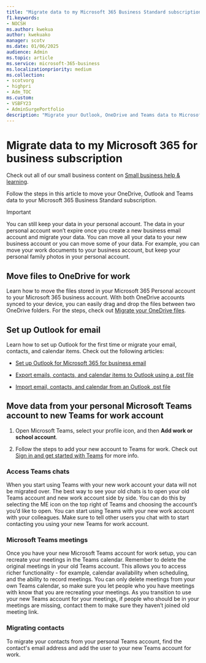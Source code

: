 ```yaml
---
title: "Migrate data to my Microsoft 365 Business Standard subscription"
f1.keywords:
- NOCSH
ms.author: kwekua
author: kwekuako
manager: scotv
ms.date: 01/06/2025
audience: Admin
ms.topic: article
ms.service: microsoft-365-business
ms.localizationpriority: medium
ms.collection: 
- scotvorg
- highpri
- Adm_TOC
ms.custom: 
- VSBFY23
- AdminSurgePortfolio
description: "Migrate your Outlook, OneDrive and Teams data to Microsoft 365 Business Standard"
---
```


# Migrate data to my Microsoft 365 for business subscription

Check out all of our small business content on [Small business help & learning](https://go.microsoft.com/fwlink/?linkid=2224585).

Follow the steps in this article to move your OneDrive, Outlook and Teams data to your Microsoft 365 Business Standard subscription.

> [!IMPORTANT]
> You can still keep your data in your personal account. The data in your personal account won’t expire once you create a new business email account and migrate your data. You can move all your data to your new business account or you can move some of your data. For example, you can move your work documents to your business account, but keep your personal family photos in your personal account.

## Move files to OneDrive for work

Learn how to move the files stored in your Microsoft 365 Personal account to your Microsoft 365 business account. With both OneDrive accounts synced to your device, you can easily drag and drop the files between two OneDrive folders. For the steps, check out [Migrate your OneDrive files](https://support.microsoft.com/office/7fb28cad-7e25-451f-8b4b-2d1a71e5c0e9).

## Set up Outlook for email

Learn how to set up Outlook for the first time or migrate your email, contacts, and calendar items. Check out the following articles:

- [Set up Outlook for Microsoft 365 for business email](../setup/setup-outlook.md)

- [Export emails, contacts, and calendar items to Outlook using a .pst file](https://support.microsoft.com/office/14252b52-3075-4e9b-be4e-ff9ef1068f91)

- [Import email, contacts, and calendar from an Outlook .pst file](https://support.microsoft.com/topic/431a8e9a-f99f-4d5f-ae48-ded54b3440ac)

## Move data from your personal Microsoft Teams account to new Teams for work account

1. Open Microsoft Teams, select your profile icon, and then **Add work or school account**.

2. Follow the steps to add your new account to Teams for work. Check out [Sign in and get started with Teams](https://support.microsoft.com/office/sign-in-and-get-started-with-teams-6723dc43-dbc0-46e6-af49-8a2d1c5cb937) for more info.

### Access Teams chats

When you start using Teams with your new work account your data will not be migrated over. The best way to see your old chats is to open your old Teams account and new work account side by side. You can do this by selecting the ME icon on the top right of Teams and choosing the account’s you’d like to open. You can start using Teams with your new work account  with your colleagues. Make sure to tell other users you chat with to start contacting you using your new Teams for work account.

### Microsoft Teams meetings

Once you have your new Microsoft Teams account for work setup, you can recreate your meetings in the Teams calendar. Remember to delete the original meetings in your old Teams account. This allows you to access richer functionality - for example, calendar availability when scheduling, and the ability to record meetings. You can only delete meetings from your own Teams calendar, so make sure you let people who you have meetings with know that you are recreating your meetings. As you transition to use your new Teams account for your meetings, if people who should be in your meetings are missing, contact them to make sure they haven’t joined old meeting link.

### Migrating contacts

To migrate your contacts from your personal Teams account, find the contact's email address and add the user to your new Teams account for work.
